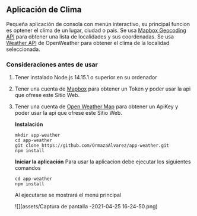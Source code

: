 ## Aplicación de Clima 

Pequeña aplicación de consola con menún interactivo, su principal funcion es optener el clima de un lugar, ciudad o pais. Se usa [Mapbox Geocoding API](https://docs.mapbox.com/api/search/geocoding/) para obtener una lista de localidades y sus coordenadas. Se usa [Weather API](https://openweathermap.org/api) de OpenWeather para obtener el clima de la localidad seleccionada.


### Consideraciones antes de usar

1.  Tener instalado Node.js 14.15.1 o superior en su ordenador

2.  Tener una cuenta de [Mapbox](https://account.mapbox.com/auth/signup/) para obtener un Token y poder usar la api que ofrese este Sitio Web.

3.  Tener una cuenta de [Open Weather Map](https://openweathermap.org/api) para obtener un ApiKey y poder usar la api que ofrese este Sitio Web.
    
    **Instalación**
    ```
    mkdir app-weather
    cd app-weather
    git clone https://github.com/OrmazaAlvarez/app-weather.git
    npm install
    ```

    **Iniciar la aplicación**
    Para usar la aplicacion debe ejecutar los siguientes comandos
    ```
    cd app-weather
    npm install
    ```
    Al ejecutarse se mostrará el menú principal

    ![](assets/Captura de pantalla -2021-04-25 16-24-50.png)

